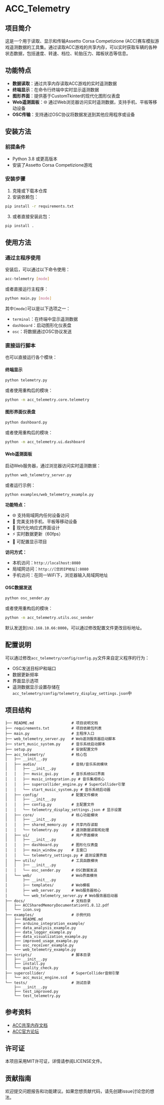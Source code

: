 # ACC_Telemetry

## 项目简介

这是一个用于读取、显示和传输Assetto Corsa Competizione (ACC)赛车模拟游戏遥测数据的工具集。通过读取ACC游戏的共享内存，可以实时获取车辆的各种状态数据，包括速度、转速、档位、轮胎压力、踏板状态等信息。

## 功能特点

- **数据读取**：通过共享内存读取ACC游戏的实时遥测数据
- **终端显示**：在命令行终端中实时显示遥测数据
- **图形界面**：提供基于CustomTkinter的现代化图形仪表盘
- **Web遥测面板**：🌐 通过Web浏览器访问实时遥测数据，支持手机、平板等移动设备
- **OSC传输**：支持通过OSC协议将数据发送到其他应用程序或设备

## 安装方法

### 前提条件

- Python 3.8 或更高版本
- 安装了Assetto Corsa Competizione游戏

### 安装步骤

1. 克隆或下载本仓库
2. 安装依赖包：

```bash
pip install -r requirements.txt
```

3. 或者直接安装此包：

```bash
pip install .
```

## 使用方法

### 通过主程序使用

安装后，可以通过以下命令使用：

```bash
acc-telemetry [mode]
```

或者直接运行主程序：

```bash
python main.py [mode]
```

其中`[mode]`可以是以下选项之一：
- `terminal`：在终端中显示遥测数据
- `dashboard`：启动图形化仪表盘
- `osc`：将数据通过OSC协议发送

### 直接运行脚本

也可以直接运行各个模块：

#### 终端显示

```bash
python telemetry.py
```

或者使用重构后的模块：

```bash
python -m acc_telemetry.core.telemetry
```

#### 图形界面仪表盘

```bash
python dashboard.py
```

或者使用重构后的模块：

```bash
python -m acc_telemetry.ui.dashboard
```

#### Web遥测面板

启动Web服务器，通过浏览器访问实时遥测数据：

```bash
python web_telemetry_server.py
```

或者运行示例：

```bash
python examples/web_telemetry_example.py
```

**功能特点：**
- 🌐 支持局域网内任何设备访问
- 📱 完美支持手机、平板等移动设备
- 🎨 现代化响应式界面设计
- ⚡ 实时数据更新（60fps）
- 🔧 可配置显示项目

**访问方式：**
- 本机访问：`http://localhost:8080`
- 局域网访问：`http://[您的IP地址]:8080`
- 手机访问：在同一WiFi下，浏览器输入局域网地址

#### OSC数据发送

```bash
python osc_sender.py
```

或者使用重构后的模块：

```bash
python -m acc_telemetry.utils.osc_sender
```

默认发送到`192.168.10.66:8000`，可以通过修改配置文件更改目标地址。

## 配置说明

可以通过修改`acc_telemetry/config/config.py`文件来自定义程序的行为：

- OSC发送目标IP和端口
- 数据更新频率
- 界面显示选项
- 遥测数据显示设置存储在`acc_telemetry/config/telemetry_display_settings.json`中

## 项目结构

```
├── README.md                 # 项目说明文档
├── requirements.txt          # 项目依赖包列表
├── main.py                   # 主程序入口
├── web_telemetry_server.py   # Web遥测服务器启动脚本
├── start_music_system.py     # 音乐系统启动脚本
├── setup.py                  # 安装配置文件
├── acc_telemetry/            # 核心包
│   ├── __init__.py
│   ├── audio/                # 音频/音乐系统模块
│   │   ├── __init__.py
│   │   ├── music_gui.py      # 音乐系统GUI界面
│   │   ├── music_integration.py # 音乐集成核心
│   │   ├── supercollider_engine.py # SuperCollider引擎
│   │   └── start_music_system.py # 音乐系统启动器
│   ├── config/               # 配置文件模块
│   │   ├── __init__.py
│   │   ├── config.py         # 主配置文件
│   │   └── telemetry_display_settings.json # 显示设置
│   ├── core/                 # 核心功能模块
│   │   ├── __init__.py
│   │   ├── shared_memory.py  # 共享内存读取
│   │   └── telemetry.py      # 遥测数据读取和处理
│   ├── ui/                   # 用户界面模块
│   │   ├── __init__.py
│   │   ├── dashboard.py      # 图形化仪表盘
│   │   ├── main_window.py    # 主窗口
│   │   └── telemetry_settings.py # 遥测设置界面
│   ├── utils/                # 工具函数模块
│   │   ├── __init__.py
│   │   └── osc_sender.py     # OSC数据发送
│   └── web/                  # Web界面模块
│       ├── __init__.py
│       ├── templates/        # Web模板
│       ├── web_server.py     # Web服务器核心
│       └── web_telemetry_server.py # Web服务器启动器
├── docs/                     # 文档目录
│   ├── ACCSharedMemoryDocumentationV1.8.12.pdf
│   └── icon.svg
├── examples/                 # 示例代码
│   ├── README.md
│   ├── arduino_integration_example/
│   ├── data_analysis_example.py
│   ├── data_logger_example.py
│   ├── data_visualization_example.py
│   ├── improved_usage_example.py
│   ├── osc_receiver_example.py
│   └── web_telemetry_example.py
├── scripts/                  # 脚本目录
│   ├── __init__.py
│   ├── install.py
│   └── quality_check.py
├── supercollider/            # SuperCollider音频引擎
│   └── acc_music_engine.scd
└── tests/                    # 测试目录
    ├── __init__.py
    ├── test_improved.py
    └── test_telemetry.py
```

## 参考资料

- [ACC共享内存文档](https://www.assettocorsa.net/forum/index.php?threads/acc-shared-memory-documentation.59965/)
- [ACC官方论坛](https://www.assettocorsa.net/forum/index.php?forums/assetto-corsa-competizione.1016/)

## 许可证

本项目采用MIT许可证，详情请参阅LICENSE文件。

## 贡献指南

欢迎提交问题报告和功能建议。如果您想贡献代码，请先创建issue讨论您的想法。
